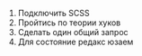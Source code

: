 1. Подключить  SCSS
2. Пройтись по теории хуков
3. Сделать один общий запрос
4. Для состояние редакс юзаем
